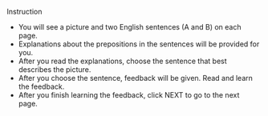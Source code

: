 Instruction
- You will see a picture and two English sentences (A and B) on each page.
- Explanations about the prepositions in the sentences will be provided for you.
- After you read the explanations, choose the sentence that best describes the picture.
- After you choose the sentence, feedback will be given. Read and learn the feedback.
- After you finish learning the feedback, click NEXT to go to the next page.